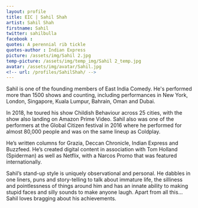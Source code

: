 ```yaml
---
layout: profile 
title: EIC | Sahil Shah
artist: Sahil Shah
firstname: Sahil
twitter: sahilbulla
facebook : 
quotes: A perennial rib tickle
quotes-author : Indian Express
picture: /assets/img/Sahil 2.jpg
temp-picture: /assets/img/temp_img/Sahil 2_temp.jpg
avatar: /assets/img/avatar/Sahil.jpg
<!-- url: /profiles/SahilShah/ -->
---
```

Sahil is one of the founding members of East India Comedy.  He's performed more than 1500 shows and counting, including performances in New York, London, Singapore, Kuala Lumpur, Bahrain, Oman and Dubai.

In 2018, he toured his show Childish Behaviour across 25 cities, with the show also landing on Amazon Prime Video. Sahil also was one of the performers at the Global Citizen festival in 2016 where he performed for almost 80,000 people and was on the same lineup as Coldplay.

He’s written columns for Grazia, Deccan Chronicle, Indian Express and Buzzfeed. He’s created digital content in association with Tom Holland (Spiderman) as well as Netflix, with a Narcos Promo that was featured internationally.

Sahil’s stand-up style is uniquely observational and personal.  He dabbles in one liners, puns and 
story-telling to talk about immature life, the silliness and pointlessness of things around him and has an innate ability to making stupid faces and silly sounds to make anyone laugh.
Apart from all this…Sahil loves bragging about his achievements.
